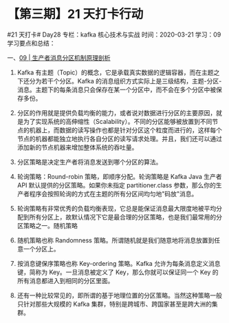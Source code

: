 # 【第三期】21 天打卡行动

#21 天打卡# Day28
专栏：kafka 核心技术与实战
时间：2020-03-21
学习：09
学习要点和总结：

一、[09 | 生产者消息分区机制原理剖析](https://time.geekbang.org/column/article/102067)

1. Kafka 有主题（Topic）的概念，它是承载真实数据的逻辑容器，而在主题之下还分为若干个分区。Kafka 的消息组织方式实际上是三级结构，主题-分区-消息。主题下的每条消息只会保存在某一个分区中，而不会在多个分区中被保存多份。

2. 分区的作用就是提供负载均衡的能力，或者说对数据进行分区的主要原因，就是为了实现系统的高伸缩性（Scalability）。不同的分区能够被放置到不同节点的机器上，而数据的读写操作也都是针对分区这个粒度而进行的，这样每个节点的机器都能独立地执行各自分区的读写请求处理。并且，我们还可以通过添加新的节点机器来增加整体系统的吞吐量。
3. 分区策略是决定生产者将消息发送到哪个分区的算法。
4. 轮询策略：Round-robin 策略，即顺序分配。轮询策略是 Kafka Java 生产者 API 默认提供的分区策略。如果你未指定 partitioner.class 参数，那么你的生产者程序会按照轮询的方式在主题的所有分区间均匀地"码放"消息。
5. 轮询策略有非常优秀的负载均衡表现，它总是能保证消息最大限度地被平均分配到所有分区上，故默认情况下它是最合理的分区策略，也是我们最常用的分区策略之一。随机策略
6. 随机策略也称 Randomness 策略。所谓随机就是我们随意地将消息放置到任意一个分区上。
7. 按消息键保序策略也称 Key-ordering 策略。Kafka 允许为每条消息定义消息键，简称为 Key。一旦消息被定义了 Key，那么你就可以保证同一个 Key 的所有消息都进入到相同的分区里面。
8. 还有一种比较常见的，即所谓的基于地理位置的分区策略。当然这种策略一般只针对那些大规模的 Kafka 集群，特别是跨城市、跨国家甚至是跨大洲的集群。
